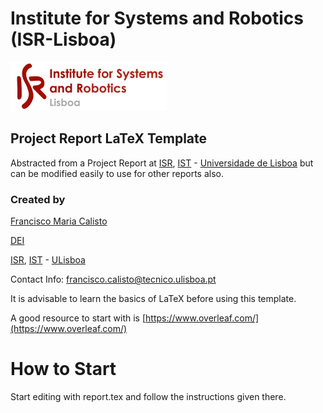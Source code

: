 # Institute for Systems and Robotics (ISR-Lisboa)
![alt tag](isr-logo.png "Logo")
## Project Report LaTeX Template

Abstracted from a Project Report at [ISR](http://welcome.isr.tecnico.ulisboa.pt/), [IST](http://tecnico.ulisboa.pt/) - [Universidade de Lisboa](http://ulisboa.pt/) but can be modified easily to use for other reports also.

### Created by

[Francisco Maria Calisto](http://web.tecnico.ulisboa.pt/francisco.calisto/ "Francisco's Academic Profile")  

[DEI](https://fenix.tecnico.ulisboa.pt/departamentos/dei/o-dei)  

[ISR](http://welcome.isr.tecnico.ulisboa.pt/), [IST](http://tecnico.ulisboa.pt/) - [ULisboa](http://ulisboa.pt/)

Contact Info: [francisco.calisto@tecnico.ulisboa.pt](francisco.calisto@tecnico.ulisboa.pt)

It is advisable to learn the basics of LaTeX before using this template.

A good resource to start with is [https://www.overleaf.com/](https://www.overleaf.com/)

How to Start
============

Start editing with report.tex and follow the instructions given there.
